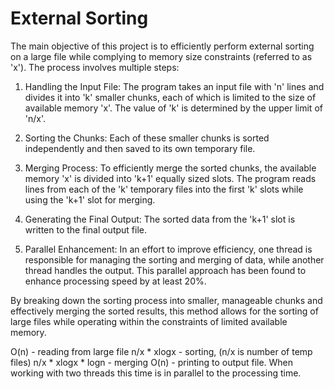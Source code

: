 # External Sorting 
The main objective of this project is to efficiently perform external sorting on a large file while complying to memory size constraints (referred to as 'x'). The process involves multiple steps:

1. Handling the Input File: The program takes an input file with 'n' lines and divides it into 'k' smaller chunks, each of which is limited to the size of available memory 'x'. The value of 'k' is determined by the upper limit of 'n/x'.

2. Sorting the Chunks: Each of these smaller chunks is sorted independently and then saved to its own temporary file.

3. Merging Process: To efficiently merge the sorted chunks, the available memory 'x' is divided into 'k+1' equally sized slots. The program reads lines from each of the 'k' temporary files into the first 'k' slots while using the 'k+1' slot for merging. 
4. Generating the Final Output: The sorted data from the 'k+1' slot is written to the final output file.
5. Parallel Enhancement: In an effort to improve efficiency, one thread is responsible for managing the sorting and merging of data, while another thread handles the output. This parallel approach has been found to enhance processing speed by at least 20%.

By breaking down the sorting process into smaller, manageable chunks and effectively merging the sorted results, this method allows for the sorting of large files while operating within the constraints of limited available memory.

O(n) - reading from large file
n/x * xlogx - sorting, (n/x is number of temp files)
n/x * xlogx * logn - merging
O(n) - printing to output file. When working with two threads this time is in parallel to the processing time.
